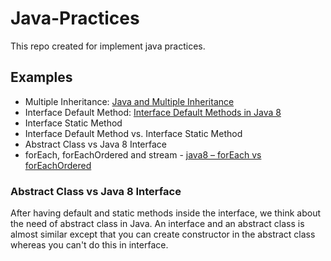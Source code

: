 # Java-Practices

This repo created for implement java practices.

## Examples
* Multiple Inheritance: [Java and Multiple Inheritance](https://www.geeksforgeeks.org/java-and-multiple-inheritance/)
* Interface Default Method: [Interface Default Methods in Java 8](https://dzone.com/articles/interface-default-methods-java/)
* Interface Static Method
* Interface Default Method vs. Interface Static Method
* Abstract Class vs Java 8 Interface
* forEach, forEachOrdered and stream - [java8 – forEach vs forEachOrdered](https://j2eedev.org/java8-foreach-vs-foreachordered/)

### Abstract Class vs Java 8 Interface
After having default and static methods inside the interface, we think about the need of abstract class in Java. An interface and an abstract class is almost similar except that you can create constructor in the abstract class whereas you can't do this in interface.
